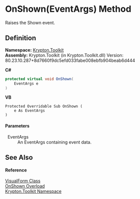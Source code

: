 # OnShown(EventArgs) Method


Raises the Shown event.



## Definition
**Namespace:** <a href="79d2eac2-21f4-54ff-7552-b20c33c30600.md">Krypton.Toolkit</a>  
**Assembly:** Krypton.Toolkit (in Krypton.Toolkit.dll) Version: 80.23.10.287+8d7660f9dc5efd033fabe008ebfb904beab6d444

**C#**
``` C#
protected virtual void OnShown(
	EventArgs e
)
```
**VB**
``` VB
Protected Overridable Sub OnShown ( 
	e As EventArgs
)
```



#### Parameters
<dl><dt>  EventArgs</dt><dd>An EventArgs containing event data.</dd></dl>

## See Also


#### Reference
<a href="bd185a29-8954-1412-8e7c-67631bab3d9c.md">VisualForm Class</a>  
<a href="c003acef-d253-4b0c-3103-7955c48c0bce.md">OnShown Overload</a>  
<a href="79d2eac2-21f4-54ff-7552-b20c33c30600.md">Krypton.Toolkit Namespace</a>  
